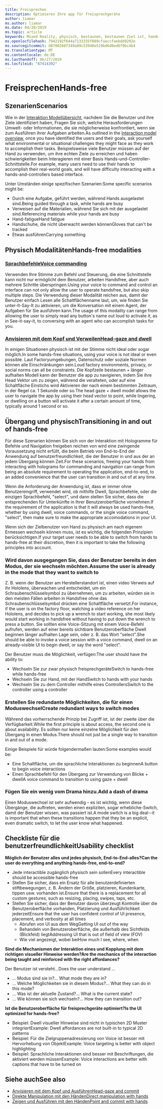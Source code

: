 ```yaml
---
title: Freisprechen
description: Optimieren Ihre app für freisprechgeräte
author: liamar
ms.author: liamar
ms.date: 04/20/2019
ms.topic: article
keywords: Mixed Reality, physisch, bestaunen, bestaunen Ziel ist, handelt es sich bei Interaktion, Entwurf
ms.openlocfilehash: 7942192f644a7133335f089cfaaccfaebdd9292e
ms.sourcegitcommit: d8700260f349a09c53948e519bd6d8ed6f9bc4b4
ms.translationtype: MT
ms.contentlocale: de-DE
ms.lasthandoff: 06/27/2019
ms.locfileid: "67414392"
---
```

# <a name="hands-free"></a><span data-ttu-id="936e3-104">Freisprechen</span><span class="sxs-lookup"><span data-stu-id="936e3-104">Hands-free</span></span>



## <a name="scenarios"></a><span data-ttu-id="936e3-105">Szenarien</span><span class="sxs-lookup"><span data-stu-id="936e3-105">Scenarios</span></span>

<span data-ttu-id="936e3-106">Wie in der [Interaktion Modellübersicht](interaction-fundamentals.md), nachdem Sie die Benutzer und ihre Ziele identifiziert haben, Fragen Sie sich, welche Herausforderungen Umwelt- oder Informationen, die sie möglicherweise konfrontiert, wenn sie zum Ausführen ihrer Aufgaben arbeiten.</span><span class="sxs-lookup"><span data-stu-id="936e3-106">As outlined in the [Interaction model overview](interaction-fundamentals.md), once you have identified the users and their goals, ask yourself what environmental or situational challenges they might face as they work to accomplish their tasks.</span></span> <span data-ttu-id="936e3-107">Beispielsweise viele Benutzer müssen auf der Hand zu verwenden, um ihre echten Ziele zu erreichen und haben schwierigkeiten beim Interagieren mit einer Basis Hands-und-Controller-Schnittstelle.</span><span class="sxs-lookup"><span data-stu-id="936e3-107">For example, many users need to use their hands to accomplish their real-world goals, and will have difficulty interacting with a hands-and-controllers based interface.</span></span> 

<span data-ttu-id="936e3-108">Unter Umständen einige spezifischen Szenarien:</span><span class="sxs-lookup"><span data-stu-id="936e3-108">Some specific scenarios might be:</span></span> 
* <span data-ttu-id="936e3-109">Durch eine Aufgabe, geführt werden, während Hands ausgelastet sind.</span><span class="sxs-lookup"><span data-stu-id="936e3-109">Being guided through a task, while hands are busy</span></span>
* <span data-ttu-id="936e3-110">Verweisen auf die Materialien, während Sie sich mit der ausgelastet sind.</span><span class="sxs-lookup"><span data-stu-id="936e3-110">Referencing materials while your hands are busy</span></span>
* <span data-ttu-id="936e3-111">Hand-fatigue</span><span class="sxs-lookup"><span data-stu-id="936e3-111">Hand fatigue</span></span>
* <span data-ttu-id="936e3-112">Handschuhe, die nicht überwacht werden können</span><span class="sxs-lookup"><span data-stu-id="936e3-112">Gloves that can't be tracked</span></span>
* <span data-ttu-id="936e3-113">Etwas ausführen</span><span class="sxs-lookup"><span data-stu-id="936e3-113">Carrying something</span></span>


## <a name="hands-free-modalities"></a><span data-ttu-id="936e3-114">Physisch Modalitäten</span><span class="sxs-lookup"><span data-stu-id="936e3-114">Hands-free modalities</span></span>

### <a name="voice-commandingvoice-designmd"></a>[<span data-ttu-id="936e3-115">Sprachbefehle</span><span class="sxs-lookup"><span data-stu-id="936e3-115">Voice commanding</span></span>](voice-design.md)

<span data-ttu-id="936e3-116">Verwenden Ihre Stimme zum Befehl und Steuerung, die eine Schnittstelle kann nicht nur ermöglicht dem Benutzer, arbeiten Handsfree, aber auch mehrere Schritte überspringen.</span><span class="sxs-lookup"><span data-stu-id="936e3-116">Using your voice to command and control an interface can not only allow the user to operate handsfree, but also skip multiple steps.</span></span> <span data-ttu-id="936e3-117">Die Verwendung dieser Modalität reichen aus, damit der Benutzer einfach Lesen alle Schaltflächenname laut, um, wie finden Sie unter-It-Say-It zu aktivieren, um die Konversation mit einem Agent, der Aufgaben für Sie ausführen kann.</span><span class="sxs-lookup"><span data-stu-id="936e3-117">The usage of this modality can range from allowing the user to simply read any button's name out loud to activate it, as in See-it-say-it, to conversing with an agent who can accomplish tasks for you.</span></span>



### <a name="head-gaze-and-dwellgaze-and-dwellmd"></a>[<span data-ttu-id="936e3-118">Anvisieren mit dem Kopf und Verweilen</span><span class="sxs-lookup"><span data-stu-id="936e3-118">Head-gaze and dwell</span></span>](gaze-and-dwell.md)

<span data-ttu-id="936e3-119">In einigen Situationen physisch ist mit der Stimme nicht ideal oder sogar möglich.</span><span class="sxs-lookup"><span data-stu-id="936e3-119">In some hands-free situations, using your voice is not ideal or even possible.</span></span> <span data-ttu-id="936e3-120">Laut Factoryumgebungen, Datenschutz oder soziale Normen können alle Einschränkungen sein.</span><span class="sxs-lookup"><span data-stu-id="936e3-120">Loud factory environments, privacy, or social norms can all be constraints.</span></span> <span data-ttu-id="936e3-121">Die Kopfzeile bestaunen + länger aufhalten Modell kann der Benutzer die app zu navigieren, indem Sie ihre Head Vektor um zu zeigen, während die veralteten, oder auf eine Schaltfläche Einstichs wird Aktivieren der nach einem bestimmten Zeitraum, in der Regel ca. 1 Sekunde oder so.</span><span class="sxs-lookup"><span data-stu-id="936e3-121">The head gaze + dwell model allows the user to navigate the app by using their head vector to point, while lingering, or dwelling on a button will activate it after a certain amount of time, typically around 1 second or so.</span></span> 


## <a name="transitioning-in-and-out-of-hands-free"></a><span data-ttu-id="936e3-122">Übergang und physisch</span><span class="sxs-lookup"><span data-stu-id="936e3-122">Transitioning in and out of hands-free</span></span>

<span data-ttu-id="936e3-123">Für diese Szenarien können Sie sich von der Interaktion mit Hologramme für Befehle und Navigation freigeben reichen von wird eine zwingende Voraussetzung nicht erfüllt, die beim Betrieb von End-to-End der Anwendung auf benutzerfreundlichkeit, die der Benutzer in und aus der an jedem Übergang können Zeit.</span><span class="sxs-lookup"><span data-stu-id="936e3-123">For these scenarios, freeing your hands from interacting with holograms for commanding and navigation can range from being an absolute requirement to operating the application, end-to-end, to an added convenience that the user can transition in and out of at any time.</span></span> 

<span data-ttu-id="936e3-124">Wenn die Anforderung der Anwendung ist, dass er immer ohne Benutzereingriff, verwendet wird, ob mithilfe Dwell, Sprachbefehle, oder die einzigen Sprachbefehl, "select", und dann stellen Sie sicher, dass die entsprechenden für Unterkünfte in Ihrer Benutzeroberfläche vornehmen.</span><span class="sxs-lookup"><span data-stu-id="936e3-124">If the requirement of the application is that it will always be used hands-free, whether by using dwell, voice commands, or the single voice command, "select", then make sure to make the appropriate accomodations in your UI.</span></span> 

<span data-ttu-id="936e3-125">Wenn sich der Zielbenutzer von Hand zu physisch am nach eigenem Ermessen wechseln können muss, ist es wichtig, die folgenden Prinzipien berücksichtigen.</span><span class="sxs-lookup"><span data-stu-id="936e3-125">If your target user needs to be able to switch from hands to hands-free at their discretion, then it is important to take the following principles into account.</span></span>

### <a name="assume-the-user-is-already-in-the-mode-that-they-want-to-switch-to"></a><span data-ttu-id="936e3-126">Wird davon ausgegangen Sie, dass der Benutzer bereits in den Modus, der sie wechseln möchten.</span><span class="sxs-lookup"><span data-stu-id="936e3-126">Assume the user is already in the mode that they want to switch to</span></span>
<span data-ttu-id="936e3-127">Z. B. wenn der Benutzer am Herstellerstandort ist, einen video Verweis auf ihr Hololens, überwachen und entscheidet, um ein Schraubenschlüsselsymbol zu übernehmen, um zu arbeiten, würden sie in den meisten Fällen arbeiten in Handsfree ohne das Schraubenschlüsselsymbol drücken eine Schaltfläche versetzt.</span><span class="sxs-lookup"><span data-stu-id="936e3-127">For instance, if the user is on the factory floor, watching a video reference on her Hololens, and decides to pick up a wrench to start working, she most likely would start working in handsfree without having to put down the wrench to press a button.</span></span> <span data-ttu-id="936e3-128">Sie sollten eine Voice-Sitzung mit einem Voice-Befehl aufrufen, werden auf einer bereits sichtbare Benutzeroberfläche Dwell beginnen länger aufhalten Lage sein, oder z. B. das Wort "select".</span><span class="sxs-lookup"><span data-stu-id="936e3-128">She should be able to invoke a voice session with a voice command, dwell on an already-visible UI to begin dwell, or say the word "select".</span></span>

<span data-ttu-id="936e3-129">Der Benutzer muss die Möglichkeit, verfügen:</span><span class="sxs-lookup"><span data-stu-id="936e3-129">The user should have the ability to:</span></span> 
* <span data-ttu-id="936e3-130">Wechseln Sie zur zwar physisch freisprechgeräte</span><span class="sxs-lookup"><span data-stu-id="936e3-130">Switch to hands-free while hands-free</span></span>
* <span data-ttu-id="936e3-131">Wechseln Sie zur Hand, mit der Hand</span><span class="sxs-lookup"><span data-stu-id="936e3-131">Switch to hands with your hands</span></span>
* <span data-ttu-id="936e3-132">Wechseln Sie zu dem Controller mithilfe eines Controllers</span><span class="sxs-lookup"><span data-stu-id="936e3-132">Switch to the controller using a controller</span></span> 

### <a name="create-redundant-ways-to-switch-modes"></a><span data-ttu-id="936e3-133">Erstellen Sie redundante Möglichkeiten, die für einen Moduswechsel</span><span class="sxs-lookup"><span data-stu-id="936e3-133">Create redundant ways to switch modes</span></span>
<span data-ttu-id="936e3-134">Während das vorherrschende Prinzip bei Zugriff ist, ist der zweite über die Verfügbarkeit.</span><span class="sxs-lookup"><span data-stu-id="936e3-134">While the first principle is about access, the second one is about availability.</span></span> <span data-ttu-id="936e3-135">Es sollten nur keine einzelne Möglichkeit für den Übergang in einen Modus.</span><span class="sxs-lookup"><span data-stu-id="936e3-135">There should not just be a single way to transition in and out of a mode.</span></span> 

<span data-ttu-id="936e3-136">Einige Beispiele für würde folgendermaßen lauten:</span><span class="sxs-lookup"><span data-stu-id="936e3-136">Some examples would be:</span></span> 
* <span data-ttu-id="936e3-137">Eine Schaltfläche, um die sprachliche Interaktionen zu beginnen</span><span class="sxs-lookup"><span data-stu-id="936e3-137">A button to begin voice interactions</span></span>
* <span data-ttu-id="936e3-138">Einen Sprachbefehl für den Übergang zur Verwendung von Blicke + dwell</span><span class="sxs-lookup"><span data-stu-id="936e3-138">A voice command to transition to using gaze + dwell</span></span>

### <a name="add-a-dash-of-drama"></a><span data-ttu-id="936e3-139">Fügen Sie ein wenig vom Drama hinzu.</span><span class="sxs-lookup"><span data-stu-id="936e3-139">Add a dash of drama</span></span>
<span data-ttu-id="936e3-140">Einen Moduswechsel ist sehr aufwendig – es ist wichtig, wenn diese Übergänge, die auftreten, werden einen expliziten, sogar erhebliche-Switch, damit der Benutzer wissen, was passiert ist.</span><span class="sxs-lookup"><span data-stu-id="936e3-140">A mode switch is a big deal--it is important that when these transitions happen that they be an explicit, even dramatic switch, to let the user know what happened.</span></span> 


## <a name="usability-checklist"></a><span data-ttu-id="936e3-141">Checkliste für die benutzerfreundlichkeit</span><span class="sxs-lookup"><span data-stu-id="936e3-141">Usability checklist</span></span>

<span data-ttu-id="936e3-142">**Möglich der Benutzer alles und jedes physisch, End-to-End-alles?**</span><span class="sxs-lookup"><span data-stu-id="936e3-142">**Can the user do everything and anything hands-free, end-to-end?**</span></span>
* <span data-ttu-id="936e3-143">Jede interactible zugänglich physisch sein sollen</span><span class="sxs-lookup"><span data-stu-id="936e3-143">Every interactible should be accessible hands-free</span></span>
* <span data-ttu-id="936e3-144">Stellen Sie sicher, dass ein Ersatz für alle benutzerdefinierten stiftbewegungen, z. B. Ändern der Größe, platzieren, Kundenkarte, tippen usw. vorhanden ist.</span><span class="sxs-lookup"><span data-stu-id="936e3-144">Ensure that there is a replacement for all custom gestures, such as resizing, placing, swipes, taps, etc.</span></span>
* <span data-ttu-id="936e3-145">Stellen Sie sicher, dass der Benutzer davon überzeugt Kontrolle über die Benutzeroberfläche vorhanden, Platzierung und Ausführlichkeit jederzeit</span><span class="sxs-lookup"><span data-stu-id="936e3-145">Ensure that the user has confident control of UI presence, placement, and verbosity at all times</span></span>
    * <span data-ttu-id="936e3-146">Abrufen von UI aus dem Weg</span><span class="sxs-lookup"><span data-stu-id="936e3-146">Getting UI out of the way</span></span>
    * <span data-ttu-id="936e3-147">Behandeln von Benutzeroberfläche, die außerhalb des Sichtfelds (Blickfeld) liegt</span><span class="sxs-lookup"><span data-stu-id="936e3-147">Addressing UI that is out of field of view (FOV)</span></span>
    * <span data-ttu-id="936e3-148">Wie viel angezeigt, wobei bei</span><span class="sxs-lookup"><span data-stu-id="936e3-148">How much I see, where, when</span></span>

<span data-ttu-id="936e3-149">**Sind die Mechanismen der Interaktion eines und Kopplung mit dem richtigen visueller Hinweise werden?**</span><span class="sxs-lookup"><span data-stu-id="936e3-149">**Are the mechanics of the interaction being taught and reinforced with the right affordances?**</span></span>

<span data-ttu-id="936e3-150">Der Benutzer ist versteht...</span><span class="sxs-lookup"><span data-stu-id="936e3-150">Does the user understand ...</span></span>
* <span data-ttu-id="936e3-151">... Modus sind sie in?</span><span class="sxs-lookup"><span data-stu-id="936e3-151">... What mode they are in?</span></span>
* <span data-ttu-id="936e3-152">... Welche Möglichkeiten sie in diesem Modus?</span><span class="sxs-lookup"><span data-stu-id="936e3-152">... What they can do in this mode?</span></span>
* <span data-ttu-id="936e3-153">... Was ist der aktuelle Zustand?</span><span class="sxs-lookup"><span data-stu-id="936e3-153">... What is the current state?</span></span>
* <span data-ttu-id="936e3-154">... Wie können sie sich wechseln?</span><span class="sxs-lookup"><span data-stu-id="936e3-154">... How they can transition out?</span></span>
    
<span data-ttu-id="936e3-155">**Ist die Benutzeroberfläche für freisprechgeräte optimiert?**</span><span class="sxs-lookup"><span data-stu-id="936e3-155">**Is the UI optimized for hands-free?**</span></span>   

* <span data-ttu-id="936e3-156">Beispiel: Dwell visueller Hinweise sind nicht in typischen 2D Muster integriert</span><span class="sxs-lookup"><span data-stu-id="936e3-156">Example: Dwell affordances are not built-in to typical 2D patterns</span></span>
* <span data-ttu-id="936e3-157">Beispiel: Für die Zielgruppenadressierung von Voice ist besser mit Hervorhebung von Objekt</span><span class="sxs-lookup"><span data-stu-id="936e3-157">Example: Voice targeting is better with object highlighting</span></span>
* <span data-ttu-id="936e3-158">Beispiel: Sprachliche Interaktionen sind besser mit Beschriftungen, die aktiviert werden müssen</span><span class="sxs-lookup"><span data-stu-id="936e3-158">Example: Voice interactions are better with captions that have to be turned on</span></span>


## <a name="see-also"></a><span data-ttu-id="936e3-159">Siehe auch</span><span class="sxs-lookup"><span data-stu-id="936e3-159">See also</span></span>
* [<span data-ttu-id="936e3-160">Anvisieren mit dem Kopf und Ausführen</span><span class="sxs-lookup"><span data-stu-id="936e3-160">Head-gaze and commit</span></span>](gaze-and-commit.md)
* [<span data-ttu-id="936e3-161">Direkte Manipulation mit den Händen</span><span class="sxs-lookup"><span data-stu-id="936e3-161">Direct manipulation with hands</span></span>](direct-manipulation.md)
* [<span data-ttu-id="936e3-162">Zeigen und Ausführen mit den Händen</span><span class="sxs-lookup"><span data-stu-id="936e3-162">Point and commit with hands</span></span>](point-and-commit.md)
